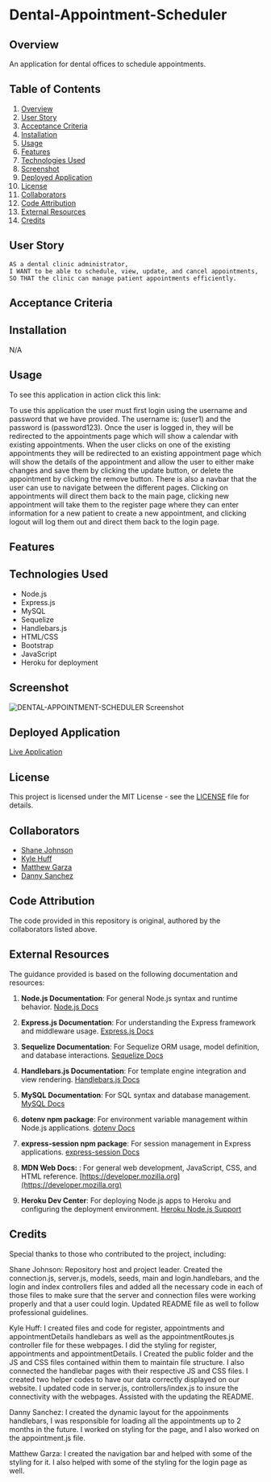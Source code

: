 # Dental-Appointment-Scheduler

## Overview

An application for dental offices to schedule appointments.

## Table of Contents
1. [Overview](#overview)
2. [User Story](#user-story)
3. [Acceptance Criteria](#acceptance-criteria)
4. [Installation](#installation)
5. [Usage](#usage)
6. [Features](#features)
7. [Technologies Used](#technologies-used)
8. [Screenshot](#screenshot)
9. [Deployed Application](#deployed-application)
10. [License](#license)
11. [Collaborators](#collaborators)
12. [Code Attribution](#code-attribution)
13. [External Resources](#external-resources)
14. [Credits](#credits)


## User Story
```
AS a dental clinic administrator,
I WANT to be able to schedule, view, update, and cancel appointments,
SO THAT the clinic can manage patient appointments efficiently.
```

## Acceptance Criteria


## Installation

N/A

## Usage

To see this application in action click this link: 

To use this application the user must first login using the username and password that we have provided. The username is: (user1) and the password is (password123). Once the user is logged in, they will be redirected to the appointments page which will show a calendar with existing appointments. When the user clicks on one of the existing appointments they will be redirected to an existing appointment page which will show the details of the appointment and allow the user to either make changes and save them by clicking the update button, or delete the appointment by clicking the remove button. There is also a navbar that the user can use to navigate between the different pages. Clicking on appointments will direct them back to the main page, clicking new appointment will take them to the register page where they can enter information for a new patient to create a new appointment, and clicking logout will log them out and direct them back to the login page.


## Features


## Technologies Used

- Node.js
- Express.js
- MySQL
- Sequelize
- Handlebars.js
- HTML/CSS
- Bootstrap
- JavaScript
- Heroku for deployment

## Screenshot

![DENTAL-APPOINTMENT-SCHEDULER Screenshot](path/to/screenshot.png)

## Deployed Application

[Live Application](URL_TO_DEPLOYED_APPLICATION)

## License

This project is licensed under the MIT License - see the [LICENSE](LICENSE) file for details.

## Collaborators

- [Shane Johnson](https://github.com/ShaneLeeJohnson) 
- [Kyle Huff](https://github.com/Kykesh) 
- [Matthew Garza](https://github.com/mgarza0802) 
- [Danny Sanchez](https://github.com/DannySanchez03) 


## Code Attribution

The code provided in this repository is original, authored by the collaborators listed above.

## External Resources

The guidance provided is based on the following documentation and resources:

1. **Node.js Documentation**: For general Node.js syntax and runtime behavior.
   [Node.js Docs](https://nodejs.org/en/docs/)

2. **Express.js Documentation**: For understanding the Express framework and middleware usage.
   [Express.js Docs](https://expressjs.com/)

3. **Sequelize Documentation**: For Sequelize ORM usage, model definition, and database interactions.
   [Sequelize Docs](https://sequelize.org/)

4. **Handlebars.js Documentation**: For template engine integration and view rendering.
   [Handlebars.js Docs](https://handlebarsjs.com/)

5. **MySQL Documentation**: For SQL syntax and database management.
   [MySQL Docs](https://dev.mysql.com/doc/)

6. **dotenv npm package**: For environment variable management within Node.js applications.
   [dotenv Docs](https://www.npmjs.com/package/dotenv)

7. **express-session npm package**: For session management in Express applications.
   [express-session Docs](https://www.npmjs.com/package/express-session)

9. **MDN Web Docs:** : For general web development, JavaScript, CSS, and HTML reference.
    [https://developer.mozilla.org](https://developer.mozilla.org)

10. **Heroku Dev Center**: For deploying Node.js apps to Heroku and configuring the deployment environment.
   [Heroku Node.js Support](https://devcenter.heroku.com/articles/nodejs-support)


## Credits
Special thanks to those who contributed to the project, including:

Shane Johnson: Repository host and project leader. Created the connection.js, server.js, models, seeds, main and login.handlebars, and the login and index controllers files and added all the necessary code in each of those files to make sure that the server and connection files were working properly and that a user could login. Updated README file as well to follow professional guidelines.

Kyle Huff: I created files and code for register, appointments and appointmentDetails handlebars as well as the appointmentRoutes.js controller file for these webpages. I did the styling for register, appointments and appointmentDetails. I Created the public folder and the JS and CSS files contained within them to maintain file structure. I also connected  the handlebar pages with their respective JS and CSS files. I created two helper codes to have our data correctly displayed on our website.  I updated code in server.js, controllers/index.js to insure the connectivity with the webpages. Assisted with the updating the README.

Danny Sanchez: I created the dynamic layout for the appoinments handlebars, I was responsible for loading all the appointments up to 2 months in the future. I worked on styling for the page, and I also worked on the appointment.js file.

Matthew Garza: I created the navigation bar and helped with some of the styling for it. I also helped with some of the styling for the login page as well. 

